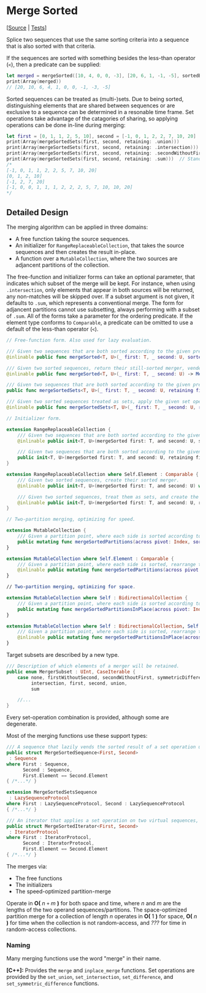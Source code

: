 #  Merge Sorted

[[Source](https://github.com/apple/swift-algorithms/blob/main/Sources/Algorithms/MergeSorted.swift) | 
 [Tests](https://github.com/apple/swift-algorithms/blob/main/Tests/SwiftAlgorithmsTests/MergeSortedTests.swift)]

Splice two sequences that use the same sorting criteria into a sequence that
is also sorted with that criteria.

If the sequences are sorted with something besides the less-than operator (`<`),
then a predicate can be supplied:

```swift
let merged = mergeSorted([10, 4, 0, 0, -3], [20, 6, 1, -1, -5], sortedBy: >)
print(Array(merged))
// [20, 10, 6, 4, 1, 0, 0, -1, -3, -5]
```

Sorted sequences can be treated as (multi-)sets.
Due to being sorted,
distinguishing elements that are shared between sequences or
are exclusive to a sequence can be determined in a resonable time frame.
Set operations take advantage of the catagories of sharing,
so applying operations can be done in-line during merging:

```swift
let first = [0, 1, 1, 2, 5, 10], second = [-1, 0, 1, 2, 2, 7, 10, 20]
print(Array(mergeSortedSets(first, second, retaining: .union)))
print(Array(mergeSortedSets(first, second, retaining: .intersection)))
print(Array(mergeSortedSets(first, second, retaining: .secondWithoutFirst)))
print(Array(mergeSortedSets(first, second, retaining: .sum)))  // Standard merge!
/*
[-1, 0, 1, 1, 2, 2, 5, 7, 10, 20]
[0, 1, 2, 10]
[-1, 2, 7, 20]
[-1, 0, 0, 1, 1, 1, 2, 2, 2, 5, 7, 10, 10, 20]
*/
```

## Detailed Design

The merging algorithm can be applied in three domains:

- A free function taking the source sequences.
- An initializer for `RangeReplaceableCollection`,
  that takes the source sequences and then
  creates the result in-place.
- A function over a `MutableCollection`,
  where the two sources are adjancent partitions of the collection.

The free-function and initializer forms can take an optional parameter,
that indicates which subset of the merge will be kept.
For instance, when using `.intersection`, only elements that appear in
both sources will be returned, any non-matches will be skipped over.
If a subset argument is not given, it defaults to `.sum`,
which represents a conventional merge.
The form for adjancent partitions cannot use subsetting,
always performing with a subset of `.sum`.
All of the forms take a parameter for the ordering predicate.
If the element type conforms to `Comparable`,
a predicate can be omitted to use a default of the less-than operator (`<`).

```swift
// Free-function form. Also used for lazy evaluation.

/// Given two sequences that are both sorted according to the given predicate, return their merger that is sorted by the predicate and vended lazily.
@inlinable public func mergeSorted<T, U>(_ first: T, _ second: U, sortedBy areInIncreasingOrder: @escaping (T.Element, U.Element) -> Bool) -> MergeSortedSetsSequence<T, U> where T : Sequence, U : Sequence, T.Element == U.Element

/// Given two sorted sequences, return their still-sorted merger, vended lazily.
@inlinable public func mergeSorted<T, U>(_ first: T, _ second: U) -> MergeSortedSetsSequence<T, U> where T : Sequence, U : Sequence, T.Element : Comparable, T.Element == U.Element

/// Given two sequences that are both sorted according to the given predicate and treated as sets, apply the given set operation, returning the result as a sequence sorted by the predicate and that is vended lazily.
public func mergeSortedSets<T, U>(_ first: T, _ second: U, retaining filter: MergerSubset, sortedBy areInIncreasingOrder: @escaping (T.Element, U.Element) -> Bool) -> MergeSortedSetsSequence<T, U> where T : Sequence, U : Sequence, T.Element == U.Element

/// Given two sorted sequences treated as sets, apply the given set operation, returning the result as a sorted sequence that vends lazily.
@inlinable public func mergeSortedSets<T, U>(_ first: T, _ second: U, retaining filter: MergerSubset) -> MergeSortedSetsSequence<T, U> where T : Sequence, U : Sequence, T.Element : Comparable, T.Element == U.Element

// Initializer form.

extension RangeReplaceableCollection {
    /// Given two sequences that are both sorted according to the given predicate, create their sorted merger.
    @inlinable public init<T, U>(mergeSorted first: T, and second: U, sortedBy areInIncreasingOrder: (Element, Element) throws -> Bool) rethrows where T : Sequence, U : Sequence, Self.Element == T.Element, T.Element == U.Element

    /// Given two sequences that are both sorted according to the given predicate, treat them as sets, and create the sorted result of the given set operation.
    public init<T, U>(mergeSorted first: T, and second: U, retaining filter: MergerSubset, sortedBy areInIncreasingOrder: (Element, Element) throws -> Bool) rethrows where T : Sequence, U : Sequence, Self.Element == T.Element, T.Element == U.Element
}

extension RangeReplaceableCollection where Self.Element : Comparable {
    /// Given two sorted sequences, create their sorted merger.
    @inlinable public init<T, U>(mergeSorted first: T, and second: U) where T : Sequence, U : Sequence, Self.Element == T.Element, T.Element == U.Element

    /// Given two sorted sequences, treat them as sets, and create the sorted result of the given set operation.
    @inlinable public init<T, U>(mergeSorted first: T, and second: U, retaining filter: MergerSubset) where T : Sequence, U : Sequence, Self.Element == T.Element, T.Element == U.Element
}

// Two-partition merging, optimizing for speed.

extension MutableCollection {
    /// Given a partition point, where each side is sorted according to the given predicate, rearrange the elements until a single sorted run is formed.
    public mutating func mergeSortedPartitions(across pivot: Index, sortedBy areInIncreasingOrder: (Element, Element) throws -> Bool) rethrows
}

extension MutableCollection where Self.Element : Comparable {
    /// Given a partition point, where each side is sorted, rearrange the elements until a single sorted run is formed.
    @inlinable public mutating func mergeSortedPartitions(across pivot: Index)
}

// Two-partition merging, optimizing for space.

extension MutableCollection where Self : BidirectionalCollection {
    /// Given a partition point, where each side is sorted according to the given predicate, rearrange the elements until a single sorted run is formed, using minimal scratch memory.
    public mutating func mergeSortedPartitionsInPlace(across pivot: Index, sortedBy areInIncreasingOrder: (Element, Element) throws -> Bool) rethrows
}

extension MutableCollection where Self : BidirectionalCollection, Self.Element : Comparable {
    /// Given a partition point, where each side is sorted, rearrange the elements until a single sorted run is formed, using minimal scratch memory.
    @inlinable public mutating func mergeSortedPartitionsInPlace(across pivot: Index)
}
```

Target subsets are described by a new type.

```swift
/// Description of which elements of a merger will be retained.
public enum MergerSubset : UInt, CaseIterable {
    case none, firstWithoutSecond, secondWithoutFirst, symmetricDifference,
         intersection, first, second, union,
         sum

    //...
}
```

Every set-operation combination is provided, although some are degenerate.

Most of the merging functions use these support types:

```swift
/// A sequence that lazily vends the sorted result of a set operation upon two sorted sequences treated as sets spliced together, using a predicate as the sorting criteria for all three sequences involved.
public struct MergeSortedSequence<First, Second>
 : Sequence
where First : Sequence,
      Second : Sequence,
      First.Element == Second.Element
{ /*...*/ }

extension MergeSortedSetsSequence
 : LazySequenceProtocol
where First : LazySequenceProtocol, Second : LazySequenceProtocol
{ /*...*/ }

/// An iterator that applies a set operation on two virtual sequences, both treated as sets sorted according a predicate, spliced together to vend a virtual sequence that is also sorted.
public struct MergeSortedIterator<First, Second>
 : IteratorProtocol
where First : IteratorProtocol,
      Second : IteratorProtocol,
      First.Element == Second.Element
{ /*...*/ }
```

The merges via:

- The free functions
- The initializers
- The speed-optimized partition-merge

Operate in **O(** _n_ `+` _m_ **)** for both space and time,
where *n* and *m* are the lengths of the two operand sequences/partitions.
The space-optimized partition merge for a collection of length *n* operates in
**O(** 1 **)** for space,
**O(** _n_ **)** for time when the collection is not random-access,
and *???* for time in random-access collections.

### Naming

Many merging functions use the word "merge" in their name.

**[C++]:** Provides the `merge` and `inplace_merge` functions.
Set operations are provided by
the `set_union`, `set_intersection`, `set_difference`, and
`set_symmetric_difference` functions.
